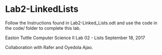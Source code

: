 # Lab2-LinkedLists
Follow the Instructions found in Lab2-Linked_Lists.odt and use the code in the code/ folder to complete this lab.

Easton Tuttle
Computer Science II
Lab 02 - Lists
September 18, 2017

Collaboration with Rafer and Oyedola Ajao.
